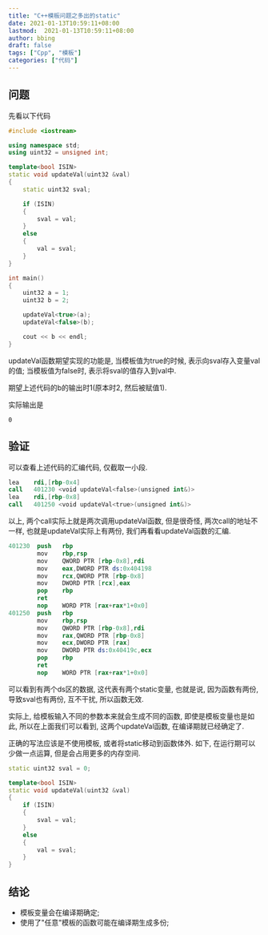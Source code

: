 ```yaml
---
title: "C++模板问题之多出的static"
date: 2021-01-13T10:59:11+08:00
lastmod:  2021-01-13T10:59:11+08:00
author: bbing
draft: false
tags: ["Cpp", "模板"]
categories: ["代码"]
---
```


## 问题
先看以下代码

```C++
#include <iostream>

using namespace std;
using uint32 = unsigned int;

template<bool ISIN>
static void updateVal(uint32 &val)
{
    static uint32 sval;

    if (ISIN)
    {
        sval = val;
    }
    else
    {
        val = sval;
    }
}

int main()
{
    uint32 a = 1;
    uint32 b = 2;

    updateVal<true>(a);
    updateVal<false>(b);

    cout << b << endl;
}
```

updateVal函数期望实现的功能是, 当模板值为true的时候, 表示向sval存入变量val的值; 当模板值为false时, 表示将sval的值存入到val中.

期望上述代码的b的输出时1(原本时2, 然后被赋值1).

实际输出是

```
0
```

## 验证
可以查看上述代码的汇编代码, 仅截取一小段.

```S
lea    rdi,[rbp-0x4]
call   401230 <void updateVal<false>(unsigned int&)>
lea    rdi,[rbp-0x8]
call   401250 <void updateVal<true>(unsigned int&)>
```

以上, 两个call实际上就是两次调用updateVal函数, 但是很奇怪, 两次call的地址不一样, 也就是updateVal实际上有两份, 我们再看看updateVal函数的汇编.

```S
401230  push   rbp
        mov    rbp,rsp
        mov    QWORD PTR [rbp-0x8],rdi
        mov    eax,DWORD PTR ds:0x404198
        mov    rcx,QWORD PTR [rbp-0x8]
        mov    DWORD PTR [rcx],eax
        pop    rbp
        ret
        nop    WORD PTR [rax+rax*1+0x0]
401250  push   rbp
        mov    rbp,rsp
        mov    QWORD PTR [rbp-0x8],rdi
        mov    rax,QWORD PTR [rbp-0x8]
        mov    ecx,DWORD PTR [rax]
        mov    DWORD PTR ds:0x40419c,ecx
        pop    rbp
        ret
        nop    WORD PTR [rax+rax*1+0x0]
```

可以看到有两个ds区的数据, 这代表有两个static变量, 也就是说, 因为函数有两份, 导致sval也有两份, 互不干扰, 所以函数无效.

实际上, 给模板输入不同的参数本来就会生成不同的函数, 即使是模板变量也是如此, 所以在上面我们可以看到, 这两个updateVal函数, 在编译期就已经确定了.

正确的写法应该是不使用模板, 或者将static移动到函数体外. 如下, 在运行期可以少做一点运算, 但是会占用更多的内存空间.

```C++
static uint32 sval = 0;

template<bool ISIN>
static void updateVal(uint32 &val)
{
    if (ISIN)
    {
        sval = val;
    }
    else
    {
        val = sval;
    }
}
```

## 结论
- 模板变量会在编译期确定;
- 使用了"任意"模板的函数可能在编译期生成多份;